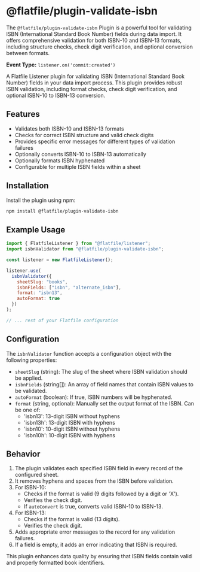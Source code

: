 <!-- START_INFOCARD -->
# @flatfile/plugin-validate-isbn

The `@flatfile/plugin-validate-isbn` Plugin is a powerful tool for validating ISBN (International Standard Book Number) fields during data import. It offers comprehensive validation for both ISBN-10 and ISBN-13 formats, including structure checks, check digit verification, and optional conversion between formats.

**Event Type:**
`listener.on('commit:created')`

<!-- END_INFOCARD -->

A Flatfile Listener plugin for validating ISBN (International Standard Book Number) fields in your data import process. This plugin provides robust ISBN validation, including format checks, check digit verification, and optional ISBN-10 to ISBN-13 conversion.

## Features

- Validates both ISBN-10 and ISBN-13 formats
- Checks for correct ISBN structure and valid check digits
- Provides specific error messages for different types of validation failures
- Optionally converts ISBN-10 to ISBN-13 automatically
- Optionally formats ISBN hyphenated 
- Configurable for multiple ISBN fields within a sheet

## Installation

Install the plugin using npm:

```bash
npm install @flatfile/plugin-validate-isbn
```

## Example Usage

```javascript
import { FlatfileListener } from "@flatfile/listener";
import isbnValidator from "@flatfile/plugin-validate-isbn";

const listener = new FlatfileListener();

listener.use(
  isbnValidator({
    sheetSlug: "books",
    isbnFields: ["isbn", "alternate_isbn"],
    format: "isbn13",
    autoFormat: true
  })
);

// ... rest of your Flatfile configuration
```

## Configuration

The `isbnValidator` function accepts a configuration object with the following properties:

- `sheetSlug` (string): The slug of the sheet where ISBN validation should be applied.
- `isbnFields` (string[]): An array of field names that contain ISBN values to be validated.
- `autoFormat` (boolean): If true, ISBN numbers will be hyphenated.
- `format` (string, optional): Manually set the output format of the ISBN. Can be one of:
  - 'isbn13': 13-digit ISBN without hyphens
  - 'isbn13h': 13-digit ISBN with hyphens
  - 'isbn10': 10-digit ISBN without hyphens
  - 'isbn10h': 10-digit ISBN with hyphens

## Behavior

1. The plugin validates each specified ISBN field in every record of the configured sheet.
2. It removes hyphens and spaces from the ISBN before validation.
3. For ISBN-10:
   - Checks if the format is valid (9 digits followed by a digit or 'X').
   - Verifies the check digit.
   - If `autoConvert` is true, converts valid ISBN-10 to ISBN-13.
4. For ISBN-13:
   - Checks if the format is valid (13 digits).
   - Verifies the check digit.
5. Adds appropriate error messages to the record for any validation failures.
6. If a field is empty, it adds an error indicating that ISBN is required.

This plugin enhances data quality by ensuring that ISBN fields contain valid and properly formatted book identifiers.
